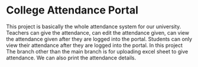 # College Attendance Portal
This project is basically the whole attendance system for our university.
Teachers can give the attendance, can edit the attendance given, can view the attendance given after they are logged into the portal.
Students can only view their attendance after they are logged into the portal.
In this project The branch other than the main branch is for uploading excel sheet to give attendance.
We can also print the attendance details.
